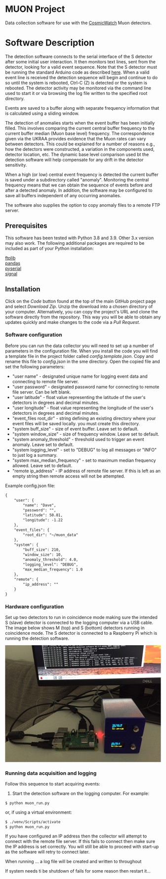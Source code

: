 # MUON Project

Data collection software for use with the [CosmicWatch](https://github.com/spenceraxani/CosmicWatch-Desktop-Muon-Detector-v2?tab=readme-ov-file) 
Muon detectors.

# Software Description
The detection software connects to the serial interface of the S detector after some initial user interaction. It then
monitors text lines, sent from the detector, looking for a valid event sequence. Note that the S detector must be 
running the standard Arduino code as described [here](https://github.com/spenceraxani/CosmicWatch-Desktop-Muon-Detector-v2).
When a valid event line is received the detection sequence will begin and continue to do so until the system is 
rebooted, Ctrl-C (Z) is detected or the system is rebooted. The detector activity may be monitored via the command line 
used to start it or via browsing the log file written to the specified root directory. 

Events are saved to a buffer along with separate frequency information that is calculated using a sliding window. 

The detection of anomalies starts when the event buffer has been initially filled. This involves comparing the current 
central buffer frequency to the current buffer median (Muon base level) frequency. The correspondence given via the UKRAA 
provides evidence that the Muon rates can vary between detectors. This could be explained for a number of reasons e.g., 
how the detectors were constructed, a variation in the components used, detector location, etc. The dynamic base level 
comparison used bt the detection software will help compensate for any drift in the detector sensitivity.     

When a high (or low) central event frequency is detected the current buffer is saved under a subdirectory called 
"anomaly". Monitoring the central frequency means that we can obtain the sequence of events before and after a detected 
anomaly. In addition, the software may be configured to save all buffers independent of any occurring anomalies. 

The software also supplies the option to copy anomaly files to a remote FTP server. 

## Prerequisites

This software has been tested with Python 3.8 and 3.9. Other 3.x version may also work. The following additional 
packages are required to be included as part of your Python installation:

[ftplib](https://docs.python.org/3/library/ftplib.html#module-ftplib)<br/>
[pandas](https://pypi.org/project/pandas/)<br/>
[pyserial](https://pypi.org/project/pyserial/0)<br/>
[signal](https://docs.python.org/3/library/signal.html)

## Installation

Click on the *Code* button found at the top of the main GitHub project page and select *Download Zip*. Unzip
the download into a chosen directory of your computer. Alternatively, you can copy the project's URL and clone the 
software directly from the repository. This way you will be able to obtain any updates quickly and make changes to the 
code via a *Pull Request*. 

### Software configuration
Before you can run the data collector you will need to set up a number of parameters in the configuration file.
When you install the code you will find a template file in the project folder called *config.template.json*. Copy and 
rename this file to *config.json* in the sme directory. Open the copied file and set the following parameters:

* "user name" - designated unique name for logging event data and connecting to remote file server.
* "user password" - designated password name for connecting to remote file server. Can be left blank.
* "user latitude" - float value representing the latitude of the user's detectors in degrees and decimal minutes. 
* "user longitude" - float value representing the longitude of the user's detectors in degrees and decimal minutes.
* "event_files root_dir" - string defining an existing directory where your event files will be saved locally. you must create this directory.
* "system buff_size" - size of event buffer. Leave set to default.
* "system window_size" - size of frequency window. Leave set to default.
* "system anomaly_threshold" - threshold used to trigger an event anomaly. Leave set to default.
* "system logging_level" - set to "DEBUG" to log all messages or "INFO" to just log a summary.
* "system max_median_frequency" - set to maximum median frequency allowed. Leave set to default.   
* "remote ip_address" - IP address of remote file server. If this is left as an empty string then remote access will not be attempted.

Example config.json file:

```
{
    "user": {
        "name": "Dave",
        "password": "",
        "latitude": 50.81,
        "longitude": -1.22
    },
    "event_files": {
        "root_dir": "~/muon_data"
    },
    "system": {
        "buff_size": 210,
        "window_size": 10,
        "anomaly_threshold": 4.0,
        "logging_level": "DEBUG",
        "max_median_frequency": 1.0
    },
    "remote": {
        "ip_address": ""
    }
}
```

### Hardware configuration
Set up two detectors to run in coincidence mode making sure the intended S (slave) detector is connected to the logging
computer via a USB cable. The image below shows M (top) and S (bottom) detectors running in coincidence mode. The S 
detector is connected to a Raspberry Pi which is running the detection software. 

![](/doc/image_setup.jpg)

### Running data acquisition and logging

Follow this sequence to start acquiring events:

1) Start the detection software on the logging computer. For example:
```
$ python muon_run.py
```
or, if using a virtual environment:
```
$ ./venv/Scripts/activate
$ python muon_run.py
```

If you have configured an IP address then the collector will attempt to connect with the remote file server. If this
fails to connect then make sure the IP address is set correctly. You will still be able to proceed with start-up as the 
software will retry to connect later.       

When running ... a log file will be created and written to throughout 

If system needs ti be shutdown of fails for some reason then restart it...